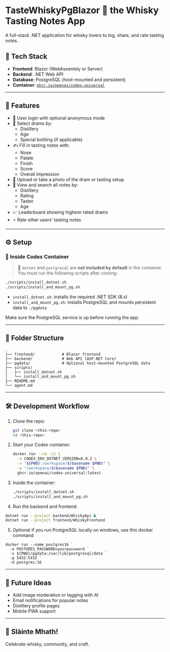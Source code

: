 # TasteWhiskyPgBlazor 🥃 the Whisky Tasting Notes App

A full-stack .NET application for whisky lovers to log, share, and rate tasting notes.

## 🔧 Tech Stack

- **Frontend**: Blazor (WebAssembly or Server)
- **Backend**: .NET Web API
- **Database**: PostgreSQL (host-mounted and persistent)
- **Container**: [`ghcr.io/openai/codex-universal`](https://github.com/openai/openai-codex)

---

## 🚀 Features

- 🔐 User login with optional anonymous mode
- 🥃 Select drams by:
  - Distillery
  - Age
  - Special bottling (if applicable)
- ✍️ Fill in tasting notes with:
  - Nose
  - Palate
  - Finish
  - Score
  - Overall impression
- 📸 Upload or take a photo of the dram or tasting setup
- 🔎 View and search all notes by:
  - Distillery
  - Rating
  - Taster
  - Age
- 📈 Leaderboard showing highest-rated drams
- ⭐ Rate other users' tasting notes

---

## ⚙️ Setup

### 🐳 Inside Codex Container

> 🛑 `dotnet` and `postgresql` are **not included by default** in the container.
> You must run the following scripts after cloning:

```bash
./scripts/install_dotnet.sh
./scripts/install_and_mount_pg.sh
````

* `install_dotnet.sh`: installs the required .NET SDK (8.x)
* `install_and_mount_pg.sh`: installs PostgreSQL and mounts persistent data to `./pgdata`

Make sure the PostgreSQL service is up before running the app.

---

## 📁 Folder Structure

```
.
├── frontend/            # Blazor frontend
├── backend/             # Web API (ASP.NET Core)
├── pgdata/              # Optional host-mounted PostgreSQL data
├── scripts/
│   ├── install_dotnet.sh
│   └── install_and_mount_pg.sh
├── README.md
└── agent.md
```

---

## 🛠 Development Workflow

1. Clone the repo:

   ```bash
   git clone <this-repo>
   cd <this-repo>
   ```

2. Start your Codex container:

   ```bash
   docker run --rm -it \
     -e CODEX_ENV_DOTNET_VERSION=8.0.2 \
     -v "${PWD}:/workspace/$(basename $PWD)" \
     -w "/workspace/$(basename $PWD)" \
     ghcr.io/openai/codex-universal:latest
   ```

3. Inside the container:

   ```bash
   ./scripts/install_dotnet.sh
   ./scripts/install_and_mount_pg.sh
   ```

4. Run the backend and frontend:
```bash
dotnet run --project backend/WhiskyApi &
dotnet run --project frontend/WhiskyFrontend
```


5. Optional if you run PostgreSQL locally on windows, use this docker command

```pwsh
docker run --name postgres16 `
  -e POSTGRES_PASSWORD=yourpassword `
  -v ${PWD}/pgdata:/var/lib/postgresql/data `
  -p 5432:5432 `
  -d postgres:16
```
---

## 🧠 Future Ideas

* Add image moderation or tagging with AI
* Email notifications for popular notes
* Distillery profile pages
* Mobile PWA support

---

## 🥃 Slàinte Mhath!

Celebrate whisky, community, and craft.
